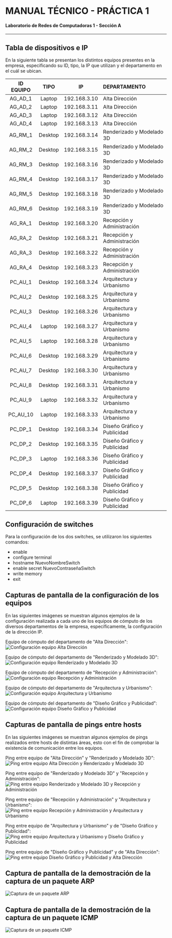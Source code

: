 # MANUAL TÉCNICO - PRÁCTICA 1
#### Laboratorio de Redes de Computadoras 1 - Sección A
---------

## Tabla de dispositivos e IP

En la siguiente tabla se presentan los distintos equipos presentes en la empresa, especificando su ID, tipo, la IP que utilizan y el departamento en el cuál se ubican.

| ID EQUIPO | TIPO | IP | DEPARTAMENTO |
| :------: | :----: | :----------: | :-------------------------- |
| AG_AD_1  | Laptop  | 192.168.3.10 | Alta Dirección              |
| AG_AD_2  | Laptop  | 192.168.3.11 | Alta Dirección              |
| AG_AD_3  | Laptop  | 192.168.3.12 | Alta Dirección              |
| AG_AD_4  | Laptop  | 192.168.3.13 | Alta Dirección              |
| AG_RM_1  | Desktop | 192.168.3.14 | Renderizado y Modelado 3D   |
| AG_RM_2  | Desktop | 192.168.3.15 | Renderizado y Modelado 3D   |
| AG_RM_3  | Desktop | 192.168.3.16 | Renderizado y Modelado 3D   |
| AG_RM_4  | Desktop | 192.168.3.17 | Renderizado y Modelado 3D   |
| AG_RM_5  | Desktop | 192.168.3.18 | Renderizado y Modelado 3D   |
| AG_RM_6  | Desktop | 192.168.3.19 | Renderizado y Modelado 3D   |
| AG_RA_1  | Desktop | 192.168.3.20 | Recepción y Administración  |
| AG_RA_2  | Desktop | 192.168.3.21 | Recepción y Administración  |
| AG_RA_3  | Desktop | 192.168.3.22 | Recepción y Administración  |
| AG_RA_4  | Desktop | 192.168.3.23 | Recepción y Administración  |
| PC_AU_1  | Desktop | 192.168.3.24 | Arquitectura y Urbanismo    |
| PC_AU_2  | Desktop | 192.168.3.25 | Arquitectura y Urbanismo    |
| PC_AU_3  | Desktop | 192.168.3.26 | Arquitectura y Urbanismo    |
| PC_AU_4  | Laptop  | 192.168.3.27 | Arquitectura y Urbanismo    |
| PC_AU_5  | Laptop  | 192.168.3.28 | Arquitectura y Urbanismo    |
| PC_AU_6  | Desktop | 192.168.3.29 | Arquitectura y Urbanismo    |
| PC_AU_7  | Desktop | 192.168.3.30 | Arquitectura y Urbanismo    |
| PC_AU_8  | Desktop | 192.168.3.31 | Arquitectura y Urbanismo    |
| PC_AU_9  | Laptop  | 192.168.3.32 | Arquitectura y Urbanismo    |
| PC_AU_10 | Laptop  | 192.168.3.33 | Arquitectura y Urbanismo    |
| PC_DP_1  | Desktop | 192.168.3.34 | Diseño Gráfico y Publicidad |
| PC_DP_2  | Desktop | 192.168.3.35 | Diseño Gráfico y Publicidad |
| PC_DP_3  | Laptop  | 192.168.3.36 | Diseño Gráfico y Publicidad |
| PC_DP_4  | Desktop | 192.168.3.37 | Diseño Gráfico y Publicidad |
| PC_DP_5  | Desktop | 192.168.3.38 | Diseño Gráfico y Publicidad |
| PC_DP_6  | Laptop  | 192.168.3.39 | Diseño Gráfico y Publicidad |

## Configuración de switches

Para la configuración de los dos switches, se utilizaron los siguientes comandos:

* enable
* configure terminal
* hostname NuevoNombreSwitch
* enable secret NuevoContraseñaSwitch
* write memory
* exit

## Capturas de pantalla de la configuración de los equipos

En las siguientes imágenes se muestran algunos ejemplos de la configuración realizada a cada uno de los equipos de cómputo de los diversos departamentos de la empresa, específicamente, la configuración de la dirección IP. 

Equipo de cómputo del departamento de "Alta Dirección":
![Configuración equipo Alta Dirección](img/ConfiguracionPC1.png)

Equipo de cómputo del departamento de "Renderizado y Modelado 3D":
![Configuración equipo Renderizado y Modelado 3D](img/ConfiguracionPC2.png)

Equipo de cómputo del departamento de "Recepción y Administración":
![Configuración equipo Recepción y Administración](img/ConfiguracionPC3.png)

Equipo de cómputo del departamento de "Arquitectura y Urbanismo":
![Configuración equipo Arquitectura y Urbanismo](img/ConfiguracionPC4.png)

Equipo de cómputo del departamento de "Diseño Gráfico y Publicidad":
![Configuración equipo Diseño Gráfico y Publicidad](img/ConfiguracionPC5.png)

## Capturas de pantalla de pings entre hosts

En las siguientes imágenes se muestran algunos ejemplos de pings realizados entre hosts de distintas áreas, esto con el fin de comprobar la existencia de comunicación entre los equipos.

Ping entre equipo de "Alta Dirección" y "Renderizado y Modelado 3D":
![Ping entre equipo Alta Dirección y Renderizado y Modelado 3D](img/Ping1.png)

Ping entre equipo de "Renderizado y Modelado 3D" y "Recepción y Administración":
![Ping entre equipo Renderizado y Modelado 3D y Recepción y Administración](img/Ping2.png)

Ping entre equipo de "Recepción y Administración" y "Arquitectura y Urbanismo":
![Ping entre equipo Recepción y Administración y Arquitectura y Urbanismo](img/Ping3.png)

Ping entre equipo de "Arquitectura y Urbanismo" y de "Diseño Gráfico y Publicidad":
![Ping entre equipo Arquitectura y Urbanismo y Diseño Gráfico y Publicidad](img/Ping4.png)

Ping entre equipo de "Diseño Gráfico y Publicidad" y de "Alta Dirección":
![Ping entre equipo Diseño Gráfico y Publicidad y Alta Dirección](img/Ping5.png)

## Captura de pantalla de la demostración de la captura de un paquete ARP

![Captura de un paquete ARP](img/ARP1.png)

## Captura de pantalla de la demostración de la captura de un paquete ICMP

![Captura de un paquete ICMP](img/ICMP1.png)